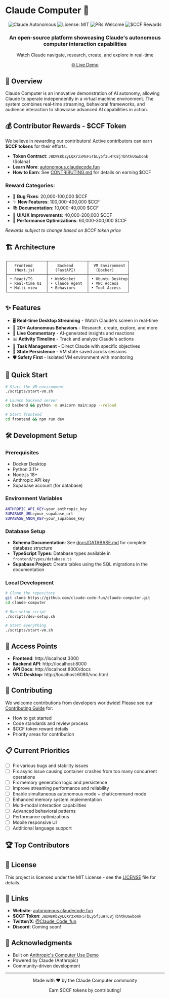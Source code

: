# Claude Computer 🤖

<div align="center">
  <img src="https://img.shields.io/badge/Claude-Autonomous-blue" alt="Claude Autonomous" />
  <img src="https://img.shields.io/badge/License-MIT-green.svg" alt="License: MIT" />
  <img src="https://img.shields.io/badge/PRs-welcome-brightgreen.svg" alt="PRs Welcome" />
  <img src="https://img.shields.io/badge/$CCF-Rewards-purple" alt="$CCF Rewards" />
</div>

<div align="center">
  <h3>An open-source platform showcasing Claude's autonomous computer interaction capabilities</h3>
  <p>Watch Claude navigate, research, create, and explore in real-time</p>
  <p><a href="https://www.autonomous.claudecode.fun/">🌐 Live Demo</a></p>
</div>

## 🎯 Overview

Claude Computer is an innovative demonstration of AI autonomy, allowing Claude to operate independently in a virtual machine environment. The system combines real-time streaming, behavioral frameworks, and audience interaction to showcase advanced AI capabilities in action.

## 💰 Contributor Rewards - $CCF Token

We believe in rewarding our contributors! Active contributors can earn **$CCF tokens** for their efforts.

- **Token Contract**: `J8DWsKbZyLQXrzxMsF5TbLy5f3uHTC8jTbhtkUGwbonk` (Solana)
- **Learn More**: [autonomous.claudecode.fun](https://www.autonomous.claudecode.fun/)
- **How to Earn**: See [CONTRIBUTING.md](CONTRIBUTING.md) for details on earning $CCF

### Reward Categories:
- 🐛 **Bug Fixes**: 20,000-100,000 $CCF
- ✨ **New Features**: 100,000-400,000 $CCF
- 📚 **Documentation**: 10,000-40,000 $CCF
- 🎨 **UI/UX Improvements**: 40,000-200,000 $CCF
- 🚀 **Performance Optimizations**: 60,000-300,000 $CCF

*Rewards subject to change based on $CCF token price*

## 🏗️ Architecture

```
┌─────────────────┬─────────────────┬─────────────────┐
│   Frontend      │    Backend      │  VM Environment │
│   (Next.js)     │   (FastAPI)     │   (Docker)      │
├─────────────────┼─────────────────┼─────────────────┤
│ • React/TS      │ • WebSocket     │ • Ubuntu Desktop│
│ • Real-time UI  │ • Claude Agent  │ • VNC Access    │
│ • Multi-view    │ • Behaviors     │ • Tool Access   │
└─────────────────┴─────────────────┴─────────────────┘
```

## ✨ Features

- 🖥️ **Real-time Desktop Streaming** - Watch Claude's screen in real-time
- 🤖 **20+ Autonomous Behaviors** - Research, create, explore, and more
- 💬 **Live Commentary** - AI-generated insights and reactions
- 📊 **Activity Timeline** - Track and analyze Claude's actions
- 🎯 **Task Management** - Direct Claude with specific objectives
- 🔄 **State Persistence** - VM state saved across sessions
- 🛡️ **Safety First** - Isolated VM environment with monitoring

## 🚀 Quick Start

```bash
# Start the VM environment
./scripts/start-vm.sh

# Launch backend server
cd backend && python -m uvicorn main:app --reload

# Start frontend
cd frontend && npm run dev
```

## 🛠️ Development Setup

### Prerequisites
- Docker Desktop
- Python 3.11+
- Node.js 18+
- Anthropic API key
- Supabase account (for database)

### Environment Variables
```bash
ANTHROPIC_API_KEY=your_anthropic_key
SUPABASE_URL=your_supabase_url
SUPABASE_ANON_KEY=your_supabase_key
```

### Database Setup
- **Schema Documentation**: See [docs/DATABASE.md](docs/DATABASE.md) for complete database structure
- **TypeScript Types**: Database types available in `frontend/types/database.ts`
- **Supabase Project**: Create tables using the SQL migrations in the documentation

### Local Development
```bash
# Clone the repository
git clone https://github.com/claude-code-fun/claude-computer.git
cd claude-computer

# Run setup script
./scripts/dev-setup.sh

# Start everything
./scripts/start-vm.sh
```

## 📡 Access Points

- **Frontend**: http://localhost:3000
- **Backend API**: http://localhost:8000
- **API Docs**: http://localhost:8000/docs
- **VNC Desktop**: http://localhost:6080/vnc.html

## 🤝 Contributing

We welcome contributions from developers worldwide! Please see our [Contributing Guide](CONTRIBUTING.md) for:
- How to get started
- Code standards and review process
- $CCF token reward details
- Priority areas for contribution

## 📋 Current Priorities

- [ ] Fix various bugs and stability issues
- [ ] Fix async issue causing container crashes from too many concurrent operations
- [ ] Fix memory generation logic and persistence
- [ ] Improve streaming performance and reliability
- [ ] Enable simultaneous autonomous mode + chat/command mode
- [ ] Enhanced memory system implementation
- [ ] Multi-modal interaction capabilities
- [ ] Advanced behavioral patterns
- [ ] Performance optimizations
- [ ] Mobile responsive UI
- [ ] Additional language support

## 🏆 Top Contributors

<!-- ALL-CONTRIBUTORS-LIST:START - Do not remove or modify this section -->
<!-- This section will be automatically updated -->
<!-- ALL-CONTRIBUTORS-LIST:END -->

## 📄 License

This project is licensed under the MIT License - see the [LICENSE](LICENSE) file for details.

## 🔗 Links

- **Website**: [autonomous.claudecode.fun](https://www.autonomous.claudecode.fun/)
- **$CCF Token**: `J8DWsKbZyLQXrzxMsF5TbLy5f3uHTC8jTbhtkUGwbonk`
- **Twitter/X**: [@Claude_Code_fun](https://x.com/Claude_Code_fun)
- **Discord**: Coming soon!

## 🙏 Acknowledgments

- Built on [Anthropic's Computer Use Demo](https://github.com/anthropics/anthropic-quickstarts)
- Powered by Claude (Anthropic)
- Community-driven development

---

<div align="center">
  <p>Made with ❤️ by the Claude Computer community</p>
  <p>Earn $CCF tokens by contributing!</p>
</div>
